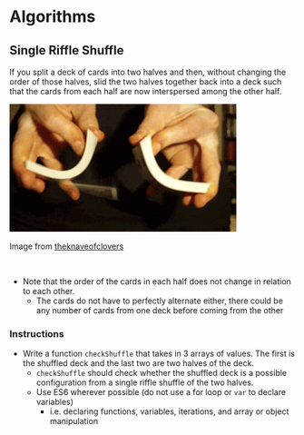# Algorithms

## Single Riffle Shuffle

 If you split a deck of cards into two halves and then, without changing the order of those halves, slid the two halves together back into a deck such that the cards from each half are now interspersed among the other half.

![Riffle Shuffle](riffle-shuffle.gif)

Image from [theknaveofclovers](http://theknaveofclovers.tumblr.com/post/41608490725/card-shuffle)

<br>

* Note that the order of the cards in each half does not change in relation to each other.
    * The cards do not have to perfectly alternate either, there could be any number of cards from one deck before coming from the other

### Instructions 

* Write a function `checkShuffle` that takes in 3 arrays of values. The first is the shuffled deck and the last two are two halves of the deck.
    * `checkShuffle` should check whether the shuffled deck is a possible configuration from a single riffle shuffle of the two halves.
    * Use ES6 wherever possible (do not use a for loop or `var` to declare variables)
        * i.e. declaring functions, variables, iterations, and array or object manipulation
        